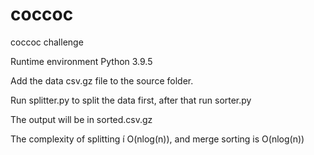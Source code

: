 # coccoc
coccoc challenge

Runtime environment Python 3.9.5

Add the data csv.gz file to the source folder.

Run splitter.py to split the data first, after that run sorter.py

The output will be in sorted.csv.gz

The complexity of splitting í O(nlog(n)), and merge sorting is O(nlog(n)) 
